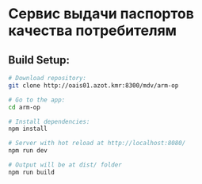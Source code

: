 # Сервис выдачи паспортов качества потребителям

## Build Setup:

``` bash
# Download repository:
git clone http://oais01.azot.kmr:8300/mdv/arm-op

# Go to the app:
cd arm-op

# Install dependencies:
npm install

# Server with hot reload at http://localhost:8080/
npm run dev

# Output will be at dist/ folder
npm run build
```

